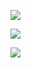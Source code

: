 ![](https://thumbs.gfycat.com/NextFearlessBullmastiff-size_restricted.gif)

![](https://thumbs.gfycat.com/WanSelfassuredKoalabear-size_restricted.gif)

![](https://thumbs.gfycat.com/ImportantGraciousDrongo-size_restricted.gif)